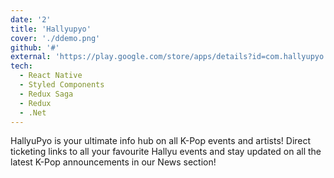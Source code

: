 ```yaml
---
date: '2'
title: 'Hallyupyo'
cover: './ddemo.png'
github: '#'
external: 'https://play.google.com/store/apps/details?id=com.hallyupyo'
tech:
  - React Native
  - Styled Components
  - Redux Saga
  - Redux
  - .Net
---
```


HallyuPyo is your ultimate info hub on all K-Pop events and artists!
Direct ticketing links to all your favourite Hallyu events and stay updated on all the latest K-Pop announcements in our News section!
